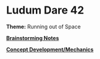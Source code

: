 # Ludum Dare 42

**Theme:** Running out of Space

**[Brainstorming Notes](Docs/Brainstorming.md)**

**[Concept Development/Mechanics](Docs/Mechanics.md)**
